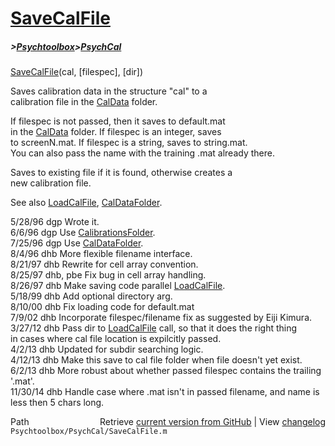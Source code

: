 # [SaveCalFile](SaveCalFile)
##### >[Psychtoolbox](Psychtoolbox)>[PsychCal](PsychCal)

[SaveCalFile](SaveCalFile)(cal, [filespec], [dir])  
  
Saves calibration data in the structure "cal" to a  
calibration file in the [CalData](CalData) folder.  
  
If filespec is not passed, then it saves to default.mat  
in the [CalData](CalData) folder.  If filespec is an integer, saves  
to screenN.mat.  If filespec is a string, saves to string.mat.  
You can also pass the name with the training .mat already there.  
  
Saves to existing file if it is found, otherwise creates a  
new calibration file.  
  
See also [LoadCalFile](LoadCalFile), [CalDataFolder](CalDataFolder).  
  
5/28/96  dgp  Wrote it.  
6/6/96   dgp  Use [CalibrationsFolder](CalibrationsFolder).  
7/25/96  dgp  Use [CalDataFolder](CalDataFolder).  
8/4/96   dhb  More flexible filename interface.  
8/21/97  dhb  Rewrite for cell array convention.  
8/25/97  dhb, pbe  Fix bug in cell array handling.  
8/26/97  dhb  Make saving code parallel [LoadCalFile](LoadCalFile).  
5/18/99  dhb  Add optional directory arg.  
8/10/00  dhb  Fix loading code for default.mat  
7/9/02   dhb  Incorporate filespec/filename fix as suggested by Eiji Kimura.  
3/27/12  dhb  Pass dir to [LoadCalFile](LoadCalFile) call, so that it does the right thing  
              in cases where cal file location is expilcitly passed.  
4/2/13   dhb  Updated for subdir searching logic.  
4/12/13  dhb  Make this save to cal file folder when file doesn't yet exist.  
6/2/13   dhb  More robust about whether passed filespec contains the trailing '.mat'.  
11/30/14 dhb  Handle case where .mat isn't in passed filename, and name is less then 5 chars long.  




<div class="code_header" style="text-align:right;">
  <span style="float:left;">Path&nbsp;&nbsp;</span> <span class="counter">Retrieve <a href=
  "https://raw.github.com/Psychtoolbox-3/Psychtoolbox-3/beta/Psychtoolbox/PsychCal/SaveCalFile.m">current version from GitHub</a> | View <a href=
  "https://github.com/Psychtoolbox-3/Psychtoolbox-3/commits/beta/Psychtoolbox/PsychCal/SaveCalFile.m">changelog</a></span>
</div>
<div class="code">
  <code>Psychtoolbox/PsychCal/SaveCalFile.m</code>
</div>

